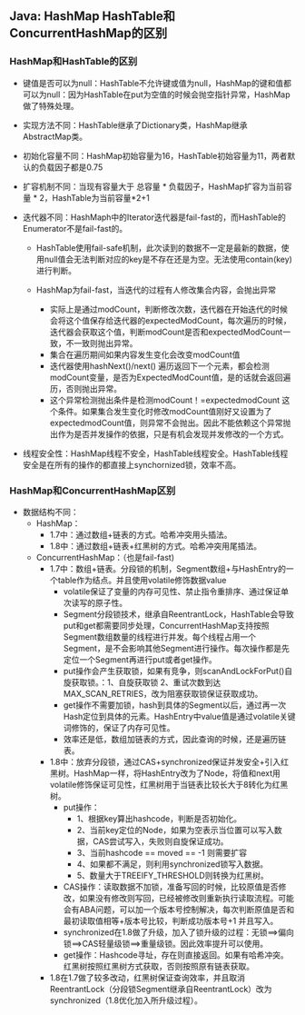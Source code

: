## Java: HashMap HashTable和ConcurrentHashMap的区别

### HashMap和HashTable的区别

- 键值是否可以为null：HashTable不允许键或值为null，HashMap的键和值都可以为null：因为HashTable在put为空值的时候会抛空指针异常，HashMap做了特殊处理。

- 实现方法不同：HashTable继承了Dictionary类，HashMap继承AbstractMap类。

- 初始化容量不同：HashMap初始容量为16，HashTable初始容量为11，两者默认的负载因子都是0.75

- 扩容机制不同：当现有容量大于 总容量 * 负载因子，HashMap扩容为当前容量 * 2，HashTable为当前容量*2+1

- 迭代器不同：HashMaph中的Iterator迭代器是fail-fast的，而HashTable的Enumerator不是fail-fast的。

  - HashTable使用fail-safe机制，此次读到的数据不一定是最新的数据，使用null值会无法判断对应的key是不存在还是为空。无法使用contain(key)进行判断。

  - HashMap为fail-fast，当迭代的过程有人修改集合内容，会抛出异常
    - 实际上是通过modCount，判断修改次数，迭代器在开始迭代的时候会将这个值保存给迭代器的expectedModCount，每次遍历的时候，迭代器会获取这个值，判断modCount是否和expectedModCount一致，不一致则抛出异常。
    - 集合在遍历期间如果内容发生变化会改变modCount值
    - 迭代器使用hashNext()/next() 遍历返回下一个元素，都会检测modCount变量，是否为ExpectedModCount值，是的话就会返回遍历，否则抛出异常。
    - 这个异常检测抛出条件是检测modCount！=expectedmodCount 这个条件。如果集合发生变化时修改modCount值刚好又设置为了expectedmodCount值，则异常不会抛出。因此不能依赖这个异常抛出作为是否并发操作的依据，只是有机会发现并发修改的一个方式。

- 线程安全性：HashMap线程不安全，HashTable线程安全。HashTable线程安全是在所有的操作的都直接上synchornized锁，效率不高。



### HashMap和ConcurrentHashMap区别

- 数据结构不同：
  - HashMap：
    - 1.7中：通过数组+链表的方式。哈希冲突用头插法。
    - 1.8中：通过数组+链表+红黑树的方式。哈希冲突用尾插法。
  - ConcurrentHashMap：（也是fail-fast)
    - 1.7中：数组+链表。分段锁的机制，Segment数组+与HashEntry的一个table作为结点。并且使用volatile修饰数据value
      - volatile保证了变量的内存可见性、禁止指令重排序、通过保证单次读写的原子性。
      - Segment分段锁技术，继承自ReentrantLock，HashTable会导致put和get都需要同步处理，ConcurrentHashMap支持按照Segment数组数量的线程进行并发。每个线程占用一个Segment，是不会影响其他Segment进行操作。每次操作都是先定位一个Segment再进行put或者get操作。
      - put操作会产生获取锁，如果有竞争，则scanAndLockForPut()自旋获取锁。：1、自旋获取锁 2、重试次数到达MAX_SCAN_RETRIES，改为阻塞获取锁保证获取成功。
      - get操作不需要加锁，hash到具体的Segment以后，通过再一次Hash定位到具体的元素。HashEntry中value值是通过volatile关键词修饰的，保证了内存可见性。
      - 效率还是低，数组加链表的方式，因此查询的时候，还是遍历链表。
    - 1.8中：放弃分段锁，通过CAS+synchronized保证并发安全+引入红黑树。HashMap一样，将HashEntry改为了Node，将值和next用volatile修饰保证可见性，红黑树用于当链表比较长大于8转化为红黑树。
      - put操作：
        - 1、根据key算出hashcode，判断是否初始化。
        - 2、当前key定位的Node，如果为空表示当位置可以写入数据，CAS尝试写入，失败则自旋保证成功。
        - 3、当前hashcode == moved == -1 则需要扩容
        - 4、如果都不满足，则利用synchronized锁写入数据。
        - 5、数量大于TREEIFY_THRESHOLD则转换为红黑树。
      - CAS操作：读取数据不加锁，准备写回的时候，比较原值是否修改，如果没有修改则写回，已经被修改则重新执行读取流程。可能会有ABA问题，可以加一个版本号控制解决，每次判断原值是否和最初读取值相等+版本号比较，判断成功版本号+1 并且写入。
      - synchronized在1.8做了升级，加入了锁升级的过程：无锁==>偏向锁==>CAS轻量级锁==>重量级锁。因此效率提升可以使用。
      - get操作：Hashcode寻址，存在则直接返回。如果有哈希冲突。红黑树按照红黑树方式获取，否则按照原有链表获取。
    - 1.8在1.7做了较多改动，红黑树保证查询效率，并且取消ReentrantLock（分段锁Segment继承自ReentrantLock）改为synchronized（1.8优化加入所升级过程）。

